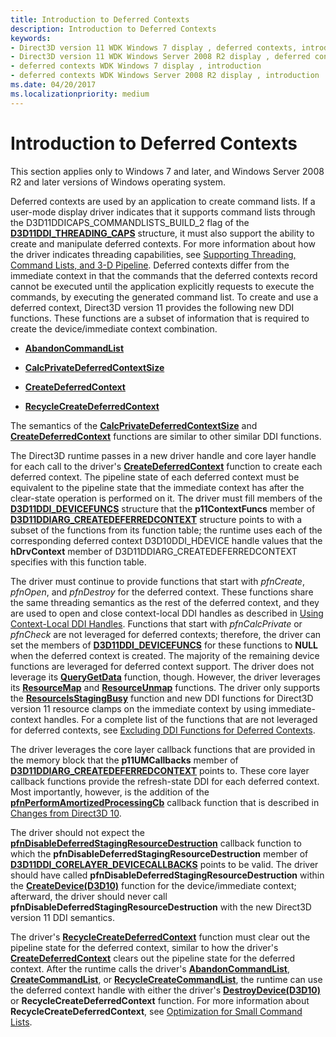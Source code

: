 ```yaml
---
title: Introduction to Deferred Contexts
description: Introduction to Deferred Contexts
keywords:
- Direct3D version 11 WDK Windows 7 display , deferred contexts, introduction
- Direct3D version 11 WDK Windows Server 2008 R2 display , deferred contexts, introduction
- deferred contexts WDK Windows 7 display , introduction
- deferred contexts WDK Windows Server 2008 R2 display , introduction
ms.date: 04/20/2017
ms.localizationpriority: medium
---
```


# Introduction to Deferred Contexts


This section applies only to Windows 7 and later, and Windows Server 2008 R2 and later versions of Windows operating system.

Deferred contexts are used by an application to create command lists. If a user-mode display driver indicates that it supports command lists through the D3D11DDICAPS\_COMMANDLISTS\_BUILD\_2 flag of the [**D3D11DDI\_THREADING\_CAPS**](/windows-hardware/drivers/ddi/d3d10umddi/ns-d3d10umddi-d3d11ddi_threading_caps) structure, it must also support the ability to create and manipulate deferred contexts. For more information about how the driver indicates threading capabilities, see [Supporting Threading, Command Lists, and 3-D Pipeline](supporting-threading--command-lists--and-3-d-pipeline.md). Deferred contexts differ from the immediate context in that the commands that the deferred contexts record cannot be executed until the application explicitly requests to execute the commands, by executing the generated command list. To create and use a deferred context, Direct3D version 11 provides the following new DDI functions. These functions are a subset of information that is required to create the device/immediate context combination.

-   [**AbandonCommandList**](/windows-hardware/drivers/ddi/d3d10umddi/nc-d3d10umddi-pfnd3d11ddi_abandoncommandlist)

-   [**CalcPrivateDeferredContextSize**](/windows-hardware/drivers/ddi/d3d10umddi/nc-d3d10umddi-pfnd3d11ddi_calcprivatedeferredcontextsize)

-   [**CreateDeferredContext**](/windows-hardware/drivers/ddi/d3d10umddi/nc-d3d10umddi-pfnd3d11ddi_createdeferredcontext)

-   [**RecycleCreateDeferredContext**](/windows-hardware/drivers/ddi/d3d10umddi/nc-d3d10umddi-pfnd3d11ddi_recyclecreatedeferredcontext)

The semantics of the [**CalcPrivateDeferredContextSize**](/windows-hardware/drivers/ddi/d3d10umddi/nc-d3d10umddi-pfnd3d11ddi_calcprivatedeferredcontextsize) and [**CreateDeferredContext**](/windows-hardware/drivers/ddi/d3d10umddi/nc-d3d10umddi-pfnd3d11ddi_createdeferredcontext) functions are similar to other similar DDI functions.

The Direct3D runtime passes in a new driver handle and core layer handle for each call to the driver's [**CreateDeferredContext**](/windows-hardware/drivers/ddi/d3d10umddi/nc-d3d10umddi-pfnd3d11ddi_createdeferredcontext) function to create each deferred context. The pipeline state of each deferred context must be equivalent to the pipeline state that the immediate context has after the clear-state operation is performed on it. The driver must fill members of the [**D3D11DDI\_DEVICEFUNCS**](/windows-hardware/drivers/ddi/d3d10umddi/ns-d3d10umddi-d3d11ddi_devicefuncs) structure that the **p11ContextFuncs** member of [**D3D11DDIARG\_CREATEDEFERREDCONTEXT**](/windows-hardware/drivers/ddi/d3d10umddi/ns-d3d10umddi-d3d11ddiarg_createdeferredcontext) structure points to with a subset of the functions from its function table; the runtime uses each of the corresponding deferred context D3D10DDI\_HDEVICE handle values that the **hDrvContext** member of D3D11DDIARG\_CREATEDEFERREDCONTEXT specifies with this function table.

The driver must continue to provide functions that start with *pfnCreate*, *pfnOpen*, and *pfnDestroy* for the deferred context. These functions share the same threading semantics as the rest of the deferred context, and they are used to open and close context-local DDI handles as described in [Using Context-Local DDI Handles](using-context-local-ddi-handles.md). Functions that start with *pfnCalcPrivate* or *pfnCheck* are not leveraged for deferred contexts; therefore, the driver can set the members of [**D3D11DDI\_DEVICEFUNCS**](/windows-hardware/drivers/ddi/d3d10umddi/ns-d3d10umddi-d3d11ddi_devicefuncs) for these functions to **NULL** when the deferred context is created. The majority of the remaining device functions are leveraged for deferred context support. The driver does not leverage its [**QueryGetData**](/windows-hardware/drivers/ddi/d3d10umddi/nc-d3d10umddi-pfnd3d10ddi_querygetdata) function, though. However, the driver leverages its [**ResourceMap**](/windows-hardware/drivers/ddi/d3d10umddi/nc-d3d10umddi-pfnd3d10ddi_resourcemap) and [**ResourceUnmap**](/windows-hardware/drivers/ddi/d3d10umddi/nc-d3d10umddi-pfnd3d10ddi_resourceunmap) functions. The driver only supports the [**ResourceIsStagingBusy**](/windows-hardware/drivers/ddi/d3d10umddi/nc-d3d10umddi-pfnd3d10ddi_resourceisstagingbusy) function and new DDI functions for Direct3D version 11 resource clamps on the immediate context by using immediate-context handles. For a complete list of the functions that are not leveraged for deferred contexts, see [Excluding DDI Functions for Deferred Contexts](excluding-ddi-functions-for-deferred-contexts.md).

The driver leverages the core layer callback functions that are provided in the memory block that the **p11UMCallbacks** member of [**D3D11DDIARG\_CREATEDEFERREDCONTEXT**](/windows-hardware/drivers/ddi/d3d10umddi/ns-d3d10umddi-d3d11ddiarg_createdeferredcontext) points to. These core layer callback functions provide the refresh-state DDI for each deferred context. Most importantly, however, is the addition of the [**pfnPerformAmortizedProcessingCb**](/windows-hardware/drivers/ddi/d3d10umddi/nc-d3d10umddi-pfnd3d11ddi_perform_amortized_processing_cb) callback function that is described in [Changes from Direct3D 10](changes-from-direct3d-10.md).

The driver should not expect the [**pfnDisableDeferredStagingResourceDestruction**](/windows-hardware/drivers/ddi/d3d10umddi/nc-d3d10umddi-pfnd3d10ddi_disable_deferred_staging_resource_destruction_cb) callback function to which the **pfnDisableDeferredStagingResourceDestruction** member of [**D3D11DDI\_CORELAYER\_DEVICECALLBACKS**](/windows-hardware/drivers/ddi/d3d10umddi/ns-d3d10umddi-d3d11ddi_corelayer_devicecallbacks) points to be valid. The driver should have called **pfnDisableDeferredStagingResourceDestruction** within the [**CreateDevice(D3D10)**](/windows-hardware/drivers/ddi/d3d10umddi/nc-d3d10umddi-pfnd3d10ddi_createdevice) function for the device/immediate context; afterward, the driver should never call **pfnDisableDeferredStagingResourceDestruction** with the new Direct3D version 11 DDI semantics.

The driver's [**RecycleCreateDeferredContext**](/windows-hardware/drivers/ddi/d3d10umddi/nc-d3d10umddi-pfnd3d11ddi_recyclecreatedeferredcontext) function must clear out the pipeline state for the deferred context, similar to how the driver's [**CreateDeferredContext**](/windows-hardware/drivers/ddi/d3d10umddi/nc-d3d10umddi-pfnd3d11ddi_createdeferredcontext) clears out the pipeline state for the deferred context. After the runtime calls the driver's [**AbandonCommandList**](/windows-hardware/drivers/ddi/d3d10umddi/nc-d3d10umddi-pfnd3d11ddi_abandoncommandlist), [**CreateCommandList**](/windows-hardware/drivers/ddi/d3d10umddi/nc-d3d10umddi-pfnd3d11ddi_createcommandlist), or [**RecycleCreateCommandList**](/windows-hardware/drivers/ddi/d3d10umddi/nc-d3d10umddi-pfnd3d11ddi_recyclecreatecommandlist), the runtime can use the deferred context handle with either the driver's [**DestroyDevice(D3D10)**](/windows-hardware/drivers/ddi/d3d10umddi/nc-d3d10umddi-pfnd3d10ddi_destroydevice) or **RecycleCreateDeferredContext** function. For more information about **RecycleCreateDeferredContext**, see [Optimization for Small Command Lists](supporting-command-lists.md).

 

